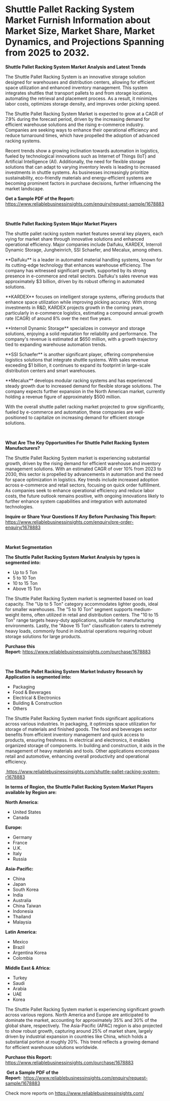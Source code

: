 <p><h1>Shuttle Pallet Racking System Market Furnish Information about Market Size, Market Share, Market Dynamics, and Projections Spanning from 2025 to 2032.</h1></p><p><strong>Shuttle Pallet Racking System Market Analysis and Latest Trends</strong></p>
<p><p>The Shuttle Pallet Racking System is an innovative storage solution designed for warehouses and distribution centers, allowing for efficient space utilization and enhanced inventory management. This system integrates shuttles that transport pallets to and from storage locations, automating the retrieval and placement process. As a result, it minimizes labor costs, optimizes storage density, and improves order picking speed.</p><p>The Shuttle Pallet Racking System Market is expected to grow at a CAGR of 7.9% during the forecast period, driven by the increasing demand for efficient warehouse solutions and the rising e-commerce industry. Companies are seeking ways to enhance their operational efficiency and reduce turnaround times, which have propelled the adoption of advanced racking systems. </p><p>Recent trends show a growing inclination towards automation in logistics, fueled by technological innovations such as Internet of Things (IoT) and Artificial Intelligence (AI). Additionally, the need for flexible storage solutions that can adapt to varying inventory levels is leading to increased investments in shuttle systems. As businesses increasingly prioritize sustainability, eco-friendly materials and energy-efficient systems are becoming prominent factors in purchase decisions, further influencing the market landscape.</p></p>
<p><strong>Get a Sample PDF of the Report:&nbsp;</strong> <a href="https://www.reliablebusinessinsights.com/enquiry/request-sample/1678883?utm_campaign=3051&utm_medium=2&utm_source=Github&utm_content=ia&utm_term=08042025&utm_id=shuttle-pallet-racking-system">https://www.reliablebusinessinsights.com/enquiry/request-sample/1678883</a></p>
<p>&nbsp;</p>
<p><strong>Shuttle Pallet Racking System Major Market Players</strong></p>
<p><p>The shuttle pallet racking system market features several key players, each vying for market share through innovative solutions and enhanced operational efficiency. Major companies include Daifuku, KARDEX, Interroll Dynamic Storage, Jungheinrich, SSI Schaefer, and Mecalux, among others.</p><p>**Daifuku** is a leader in automated material handling systems, known for its cutting-edge technology that enhances warehouse efficiency. The company has witnessed significant growth, supported by its strong presence in e-commerce and retail sectors. Daifuku's sales revenue was approximately $3 billion, driven by its robust offering in automated solutions.</p><p>**KARDEX** focuses on intelligent storage systems, offering products that enhance space utilization while improving picking accuracy. With strong investments in R&D, KARDEX projects growth in the coming years, particularly in e-commerce logistics, estimating a compound annual growth rate (CAGR) of around 8% over the next five years.</p><p>**Interroll Dynamic Storage** specializes in conveyor and storage solutions, enjoying a solid reputation for reliability and performance. The company's revenue is estimated at $650 million, with a growth trajectory tied to expanding warehouse automation trends.</p><p>**SSI Schaefer** is another significant player, offering comprehensive logistics solutions that integrate shuttle systems. With sales revenue exceeding $1 billion, it continues to expand its footprint in large-scale distribution centers and smart warehouses.</p><p>**Mecalux** develops modular racking systems and has experienced steady growth due to increased demand for flexible storage solutions. The company expects further expansion in the North American market, currently holding a revenue figure of approximately $500 million.</p><p>With the overall shuttle pallet racking market projected to grow significantly, fueled by e-commerce and automation, these companies are well-positioned to capitalize on increasing demand for efficient storage solutions.</p></p>
<p>&nbsp;</p>
<p><strong>What Are The Key Opportunities For Shuttle Pallet Racking System Manufacturers?</strong></p>
<p><p>The Shuttle Pallet Racking System market is experiencing substantial growth, driven by the rising demand for efficient warehouse and inventory management solutions. With an estimated CAGR of over 10% from 2023 to 2030, this sector is propelled by advancements in automation and the need for space optimization in logistics. Key trends include increased adoption across e-commerce and retail sectors, focusing on quick order fulfillment. As companies seek to enhance operational efficiency and reduce labor costs, the future outlook remains positive, with ongoing innovations likely to further enhance system capabilities and integration with automated technologies.</p></p>
<p><strong>Inquire or Share Your Questions If Any Before Purchasing This Report:</strong> <a href="https://www.reliablebusinessinsights.com/enquiry/pre-order-enquiry/1678883?utm_campaign=3051&utm_medium=2&utm_source=Github&utm_content=ia&utm_term=08042025&utm_id=shuttle-pallet-racking-system">https://www.reliablebusinessinsights.com/enquiry/pre-order-enquiry/1678883</a></p>
<p>&nbsp;</p>
<p><strong>Market Segmentation</strong></p>
<p><strong>The Shuttle Pallet Racking System Market Analysis by types is segmented into:</strong></p>
<p><ul><li>Up to 5 Ton</li><li>5 to 10 Ton</li><li>10 to 15 Ton</li><li>Above 15 Ton</li></ul></p>
<p><p>The Shuttle Pallet Racking System market is segmented based on load capacity. The "Up to 5 Ton" category accommodates lighter goods, ideal for smaller warehouses. The "5 to 10 Ton" segment supports medium-weight items, often utilized in retail and distribution centers. The "10 to 15 Ton" range targets heavy-duty applications, suitable for manufacturing environments. Lastly, the "Above 15 Ton" classification caters to extremely heavy loads, commonly found in industrial operations requiring robust storage solutions for large products.</p></p>
<p><strong>Purchase this Report:&nbsp;</strong><a href="https://www.reliablebusinessinsights.com/purchase/1678883?utm_campaign=3051&utm_medium=2&utm_source=Github&utm_content=ia&utm_term=08042025&utm_id=shuttle-pallet-racking-system">https://www.reliablebusinessinsights.com/purchase/1678883</a></p>
<p>&nbsp;</p>
<p><strong>The Shuttle Pallet Racking System Market Industry Research by Application is segmented into:</strong></p>
<p><ul><li>Packaging</li><li>Food & Beverages</li><li>Electrical & Electronics</li><li>Building & Construction</li><li>Others</li></ul></p>
<p><p>The Shuttle Pallet Racking System market finds significant applications across various industries. In packaging, it optimizes space utilization for storage of materials and finished goods. The food and beverages sector benefits from efficient inventory management and quick access to products, ensuring freshness. In electrical and electronics, it enables organized storage of components. In building and construction, it aids in the management of heavy materials and tools. Other applications encompass retail and automotive, enhancing overall productivity and operational efficiency.</p></p>
<p><a href="https://www.reliablebusinessinsights.com/shuttle-pallet-racking-system-r1678883?utm_campaign=3051&utm_medium=2&utm_source=Github&utm_content=ia&utm_term=08042025&utm_id=shuttle-pallet-racking-system">&nbsp;https://www.reliablebusinessinsights.com/shuttle-pallet-racking-system-r1678883</a></p>
<p><strong>In terms of Region, the Shuttle Pallet Racking System Market Players available by Region are:</strong></p>
<p>
    <p> <strong> North America: </strong>
        <ul>
            <li>United States</li>
            <li>Canada</li>
        </ul>
        </p> 
    <p> <strong> Europe: </strong>
        <ul>
            <li>Germany</li>
            <li>France</li>
            <li>U.K.</li>
            <li>Italy</li>
            <li>Russia</li>
        </ul>
        </p> 
    <p> <strong> Asia-Pacific: </strong>
        <ul>
            <li>China</li>
            <li>Japan</li>
            <li>South Korea</li>
            <li>India</li>
            <li>Australia</li>
            <li>China Taiwan</li>
            <li>Indonesia</li>
            <li>Thailand</li>
            <li>Malaysia</li>
        </ul>
        </p> 
    <p> <strong> Latin America: </strong>
        <ul>
            <li>Mexico</li>
            <li>Brazil</li>
            <li>Argentina Korea</li>
            <li>Colombia</li>
        </ul>
        </p> 
    <p> <strong> Middle East & Africa: </strong>
        <ul>
            <li>Turkey</li>
            <li>Saudi</li>
            <li>Arabia</li>
            <li>UAE</li>
            <li>Korea</li>
        </ul>
    </p>
    </p>
<p><p>The Shuttle Pallet Racking System market is experiencing significant growth across various regions. North America and Europe are anticipated to dominate the market, accounting for approximately 35% and 30% of the global share, respectively. The Asia-Pacific (APAC) region is also projected to show robust growth, capturing around 25% of market share, largely driven by industrial expansion in countries like China, which holds a substantial portion at roughly 20%. This trend reflects a growing demand for efficient warehouse solutions worldwide.</p></p>
<p><strong>Purchase this Report: </strong><a href="https://www.reliablebusinessinsights.com/purchase/1678883?utm_campaign=3051&utm_medium=2&utm_source=Github&utm_content=ia&utm_term=08042025&utm_id=shuttle-pallet-racking-system">https://www.reliablebusinessinsights.com/purchase/1678883</a></p>
<p>&nbsp;<strong>Get a Sample PDF of the Report:&nbsp;&nbsp;</strong><a href="https://www.reliablebusinessinsights.com/enquiry/request-sample/1678883?utm_campaign=3051&utm_medium=2&utm_source=Github&utm_content=ia&utm_term=08042025&utm_id=shuttle-pallet-racking-system">https://www.reliablebusinessinsights.com/enquiry/request-sample/1678883</a></p>
<p><strong></strong></p>
<p>Check more reports on <a href="https://www.reliablebusinessinsights.com/?utm_campaign=3051&utm_medium=2&utm_source=Github&utm_content=ia&utm_term=08042025&utm_id=shuttle-pallet-racking-system">https://www.reliablebusinessinsights.com/</a></p>